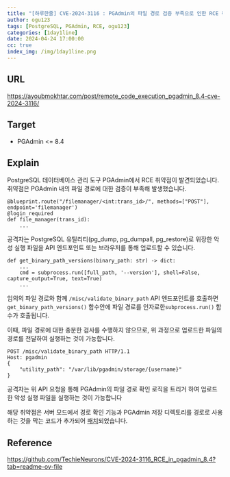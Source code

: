 ```yaml
---
title: "[하루한줄] CVE-2024-3116 : PGAdmin의 파일 경로 검증 부족으로 인한 RCE 취약점"
author: ogu123
tags: [PostgreSQL, PGAdmin, RCE, ogu123]
categories: [1day1line]
date: 2024-04-24 17:00:00
cc: true
index_img: /img/1day1line.png
---
```


## URL

https://ayoubmokhtar.com/post/remote_code_execution_pgadmin_8.4-cve-2024-3116/

## Target

- PGAdmin <= 8.4

## Explain

PostgreSQL 데이터베이스 관리 도구 PGAdmin에서 RCE 취약점이 발견되었습니다.
취약점은 PGAdmin 내의 파일 경로에 대한 검증이 부족해 발생했습니다.

```
@blueprint.route("/filemanager/<int:trans_id>/", methods=["POST"], endpoint='filemanager')
@login_required
def file_manager(trans_id):
    ...
```

공격자는 PostgreSQL 유틸리티(pg_dump, pg_dumpall, pg_restore)로 위장한 악성 실행 파일을 API 엔드포인트 또는 브라우저를 통해 업로드할 수 있습니다.


```
def get_binary_path_versions(binary_path: str) -> dict:
    ...
    cmd = subprocess.run([full_path, '--version'], shell=False, capture_output=True, text=True)
    ...
```

임의의 파일 경로와 함께 `/misc/validate_binary_path` API 엔드포인트를 호출하면 `get_binary_path_versions()` 함수안에 파일 경로를 인자로한`subprocess.run()` 함수가 호출됩니다.

이때, 파일 경로에 대한 충분한 검사를 수행하지 않으므로, 위 과정으로 업로드한 파일의 경로를 전달하여 실행하는 것이 가능합니다.


```
POST /misc/validate_binary_path HTTP/1.1
Host: pgadmin
{
    "utility_path": "/var/lib/pgadmin/storage/{username}"
}
```

공격자는 위 API 요청을 통해 PGAdmin의 파일 경로 확인 로직을 트리거 하여 업로드한 악성 실행 파일을 실행하는 것이 가능합니다

해당 취약점은 서버 모드에서 경로 확인 기능과 PGAdmin 저장 디렉토리를 경로로 사용하는 것을 막는 코드가 추가되어 [패치](https://github.com/pgadmin-org/pgadmin4/commit/fbbbfe22dd468bcfef1e1f833ec32289a6e56a8b)되었습니다.


## Reference

https://github.com/TechieNeurons/CVE-2024-3116_RCE_in_pgadmin_8.4?tab=readme-ov-file